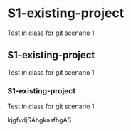 # S1-existing-project
Test in class for git scenario 1

## S1-existing-project
Test in class for git scenario 1

### S1-existing-project
Test in class for git scenario 1

kjgfvdjSAhgkasfhgAS
